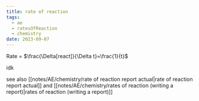 ```yaml
---
title: rate of reaction
tags:
  - ae
  - ratesOfReaction
  - chemistry
date: 2023-09-07
---
```

Rate = $\frac{\Delta[react]}{\Delta t}=\frac{1}{t}$

idk

see also [[notes/AE/chemistry/rate of reaction report actual|rate of reaction report actual]] and [[notes/AE/chemistry/rates of reaction (writing a report)|rates of reaction (writing a report)]]